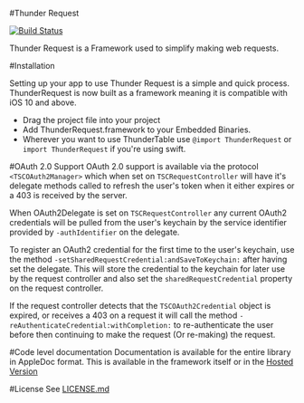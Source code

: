 #Thunder Request

[![Build Status](https://travis-ci.org/3sidedcube/iOS-ThunderRequest.svg)](https://travis-ci.org/3sidedcube/iOS-ThunderRequest)

Thunder Request is a Framework used to simplify making web requests.

#Installation

Setting up your app to use Thunder Request is a simple and quick process. ThunderRequest is now built as a framework meaning it is compatible with iOS 10 and above.

+ Drag the project file into your project
+ Add ThunderRequest.framework to your Embedded Binaries.
+ Wherever you want to use ThunderTable use `@import ThunderRequest` or `import ThunderRequest` if you're using swift.

#OAuth 2.0 Support
OAuth 2.0 support is available via the protocol `<TSCOAuth2Manager>` which when set on `TSCRequestController` will have it's delegate methods called to refresh the user's token when it either expires or a 403 is received by the server.

When OAuth2Delegate is set on `TSCRequestController` any current OAuth2 credentials will be pulled from the user's keychain by the service identifier provided by `-authIdentifier` on the delegate.

To register an OAuth2 credential for the first time to the user's keychain, use the method `-setSharedRequestCredential:andSaveToKeychain:` after having set the delegate. This will store the credential to the keychain for later use by the request controller and also set the `sharedRequestCredential` property on the request controller.

If the request controller detects that the `TSCOAuth2Credential` object is expired, or receives a 403 on a request it will call the method `-reAuthenticateCredential:withCompletion:` to re-authenticate the user before then continuing to make the request (Or re-making) the request.

#Code level documentation
Documentation is available for the entire library in AppleDoc format. This is available in the framework itself or in the [Hosted Version](http://3sidedcube.github.io/iOS-ThunderRequest/)

#License
See [LICENSE.md](LICENSE.md)